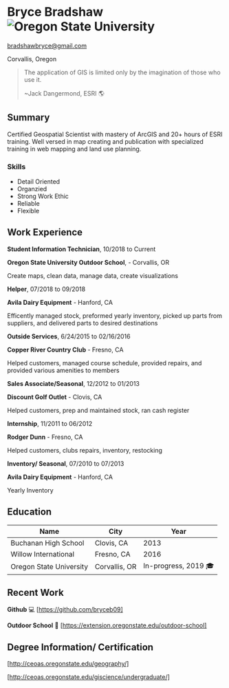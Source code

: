 # Bryce Bradshaw ![Oregon State University](https://specials-images.forbesimg.com/imageserve/559ad6c7e4b05c2c3431b14a/300x300.jpg?fit=scale&background=000000)

bradshawbryce@gmail.com

Corvallis, Oregon

> The application of GIS is limited only by the imagination of those who use it. 
>
> ~Jack Dangermond, ESRI :earth_americas:

## Summary

Certified Geospatial Scientist with mastery of ArcGIS and 20+ hours of ESRI training.  Well versed in map creating and publication with specialized training in web mapping and land use planning.

### Skills

* Detail Oriented
* Organzied
* Strong Work Ethic
* Reliable
* Flexible

## Work Experience

**Student Information Technician**, 10/2018 to Current

**Oregon State University Outdoor School**, - Corvallis, OR

Create maps, clean data, manage data, create visualizations

**Helper**, 07/2018 to 09/2018

**Avila Dairy Equipment** - Hanford, CA

Efficently managed stock, preformed yearly inventory, picked up parts from suppliers, and delivered parts to desired destinations

**Outside Services**, 6/24/2015 to 02/16/2016

**Copper River Country Club** - Fresno, CA

Helped customers, managed course schedule, provided repairs, and provided various amenities to members

**Sales Associate/Seasonal**, 12/2012 to 01/2013

**Discount Golf Outlet** - Clovis, CA

Helped customers, prep and maintained stock, ran cash register

**Internship**, 11/2011 to 06/2012

**Rodger Dunn** - Fresno, CA

Helped customers, clubs repairs, inventory, restocking

**Inventory/ Seasonal**, 07/2010 to 07/2013

**Avila Dairy Equipment** - Hanford, CA

Yearly Inventory

## Education

| Name                    | City          | Year              |
| ----------------------- | ------------- | ----------------- |
| Buchanan High School    | Clovis, CA    | 2013              |
| Willow International    | Fresno, CA    | 2016              |
| Oregon State University | Corvallis, OR | In-progress, 2019 :mortar_board: |

## Recent Work

**Github** :computer: [https://github.com/bryceb09]

**Outdoor School** :evergreen_tree: [https://extension.oregonstate.edu/outdoor-school]

## Degree Information/ Certification

[http://ceoas.oregonstate.edu/geography/]

[http://ceoas.oregonstate.edu/giscience/undergraduate/]






